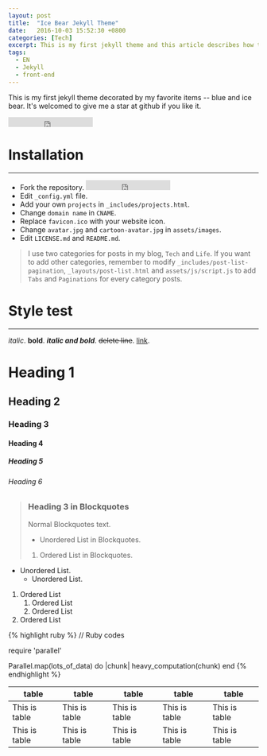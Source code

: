 ```yaml
---
layout: post
title:  "Ice Bear Jekyll Theme"
date:   2016-10-03 15:52:30 +0800
categories: [Tech]
excerpt: This is my first jekyll theme and this article describes how to use it.
tags:
  - EN
  - Jekyll
  - front-end
---
```

This is my first jekyll theme decorated by my favorite items -- blue and ice bear. It's welcomed to give me a star at github if you like it.

<iframe src="https://ghbtns.com/github-btn.html?user=songkong&repo=Blog&type=star&count=true" frameborder="0" scrolling="0" width="170px" height="20px"></iframe>

# Installation
---

* Fork the repository. <iframe src="https://ghbtns.com/github-btn.html?user=songkong&repo=Blog&type=fork&count=true" frameborder="0" scrolling="0" width="170px" height="20px"></iframe>
* Edit `_config.yml` file.
* Add your own `projects` in `_includes/projects.html`.
* Change `domain name` in `CNAME`.
* Replace `favicon.ico` with your website icon.
* Change `avatar.jpg` and `cartoon-avatar.jpg` in `assets/images`.
* Edit `LICENSE.md` and `README.md`.

> I use two categories for posts in my blog, `Tech` and `Life`. If you want to add other categories, remember to modify `_includes/post-list-pagination`, `_layouts/post-list.html` and `assets/js/script.js` to add `Tabs` and `Paginations` for every category posts. 

# Style test
---

_italic_. **bold**. ***italic and bold***. ~~delete line~~. [link](http://kongsong.me).

# Heading 1

## Heading 2

### Heading 3

#### Heading 4

##### Heading 5

###### Heading 6

>### Heading 3 in Blockquotes
>Normal Blockquotes text.
>
>* Unordered List in Blockquotes.
>
>1. Ordered List in Blockquotes.

* Unordered List.
	* Unordered List.

1. Ordered List
	1. Ordered List
	2. Ordered List
2. Ordered List
	
{% highlight ruby %}
// Ruby codes

require 'parallel'

Parallel.map(lots_of_data) do |chunk|
  heavy_computation(chunk)
end
{% endhighlight %}

table | table | table | table | table
----|------|---- | ---- | ---- 
This is table | This is table | This is table | This is table | This is table
This is table | This is table | This is table | This is table | This is table

